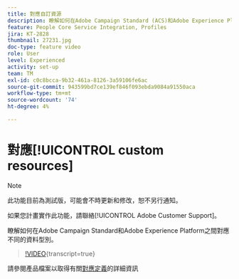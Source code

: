 ```yaml
---
title: 對應自訂資源
description: 瞭解如何在Adobe Campaign Standard (ACS)和Adobe Experience Platform (AEP)之間對應不同的資料型別
feature: People Core Service Integration, Profiles
jira: KT-2828
thumbnail: 27231.jpg
doc-type: feature video
role: User
level: Experienced
activity: set-up
team: TM
exl-id: c0c8bcca-9b32-461a-8126-3a59106fe6ac
source-git-commit: 943599bd7ce139ef846f093ebda9084a91550aca
workflow-type: tm+mt
source-wordcount: '74'
ht-degree: 4%

---
```


# 對應[!UICONTROL custom resources]

>[!NOTE]
>
>此功能目前為測試版，可能會不時更新和修改，恕不另行通知。
>
>如果您計畫實作此功能，請聯絡[!UICONTROL Adobe Customer Support]。

瞭解如何在Adobe Campaign Standard和Adobe Experience Platform之間對應不同的資料型別。

>[!VIDEO](https://video.tv.adobe.com/v/27231?learn=on){transcript=true}

請參閱產品檔案以取得有關[對應定義](https://experienceleague.adobe.com/docs/campaign-standard/using/integrating-with-adobe-cloud/adobe-experience-platform/data-connector/aep-mapping-definition.html)的詳細資訊
